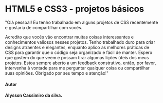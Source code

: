 <h1>HTML5 e CSS3 - projetos básicos</h1>
<p>"Olá pessoal! Eu tenho trabalhado em alguns projetos de CSS recentemente e gostaria de compartilhar com vocês.</p>

Acredito que vocês vão encontrar muitas coisas interessantes e conhecimentos valiosos nesses projetos. Tenho trabalhado duro para criar designs atraentes e elegantes, enquanto aplico as melhores práticas de CSS para garantir que o código seja organizado e fácil de manter. Espero que gostem do que veem e possam tirar algumas lições úteis dos meus projetos. Estou sempre aberto a um feedback construtivo, então, por favor, intervenha à vontade para me perguntar qualquer coisa ou compartilhar suas opiniões. Obrigado por seu tempo e atenção!"

<h4>Autor<h4>
Alysson Cassimiro da silva.
